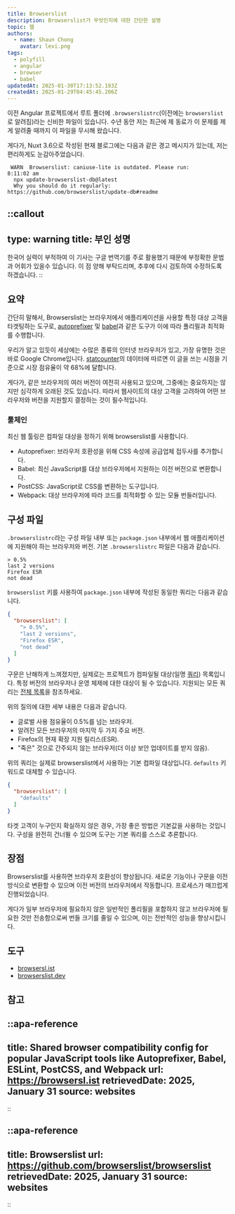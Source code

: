 ```yaml
---
title: Browserslist
description: Browserslist가 무엇인지에 대한 간단한 설명
topic: 웹
authors:
  - name: Shaun Chong
    avatar: levi.png
tags:
  - polyfill
  - angular
  - browser
  - babel
updatedAt: 2025-01-30T17:13:52.193Z
createdAt: 2025-01-29T04:45:45.206Z
---
```


이전 Angular 프로젝트에서 루트 폴더에 `.browserslistrc`(이전에는 `browserslist`로 알려짐)라는 신비한 파일이 있습니다. 수년 동안 저는 최근에 제 동료가 이 문제를 제게 알려줄 때까지 이 파일을 무시해 왔습니다.

<!--more-->

게다가, Nuxt 3.6으로 작성된 현재 블로그에는 다음과 같은 경고 메시지가 있는데, 저는 편리하게도 눈감아주었습니다.

```
 WARN  Browserslist: caniuse-lite is outdated. Please run:                           8:11:02 am
  npx update-browserslist-db@latest
  Why you should do it regularly: https://github.com/browserslist/update-db#readme
```

<!-- prettier-ignore-start -->
::callout
---
type: warning
title: 부인 성명
---
한국어 실력이 부적하여 이 기사는 구글 번역기를 주로 활용했기 때문에 부정확한 문법과 어휘가 있을수 있습니다. 이 점 양해 부탁드리며, 추후에 다시 검토하여 수정하도록 하겠습니다.
::
<!-- prettier-ignore-end -->

## 요약

간단히 말해서, Browserslist는 브라우저에서 애플리케이션을 사용할 특정 대상 고객을 타겟팅하는 도구로, [autoprefixer](https://github.com/postcss/autoprefixer) 및 [babel](https://babeljs.io/)과 같은 도구가 이에 따라 폴리필과 최적화를 수행합니다.

우리가 알고 있듯이 세상에는 수많은 종류의 인터넷 브라우저가 있고, 가장 유명한 것은 바로 Google Chrome입니다. [statcounter](https://gs.statcounter.com/browser-market-share)의 데이터에 따르면 이 글을 쓰는 시점을 기준으로 시장 점유율이 약 68%에 달합니다.

게다가, 같은 브라우저의 여러 버전이 여전히 사용되고 있으며, 그중에는 중요하지는 않지만 심각하게 오래된 것도 있습니다. 따라서 웹사이트의 대상 고객을 고려하여 어떤 브라우저와 버전을 지원할지 결정하는 것이 필수적입니다.

### 툴체인

최신 웹 툴링은 컴파일 대상을 정하기 위해 browserslist를 사용합니다.

- Autoprefixer: 브라우저 호환성을 위해 CSS 속성에 공급업체 접두사를 추가합니다.
- Babel: 최신 JavaScript를 대상 브라우저에서 지원하는 이전 버전으로 변환합니다.
- PostCSS: JavaScript로 CSS를 변환하는 도구입니다.
- Webpack: 대상 브라우저에 따라 코드를 최적화할 수 있는 모듈 번들러입니다.

## 구성 파일

`.browserslistrc`라는 구성 파일 내부 또는 `package.json` 내부에서 웹 애플리케이션에 지원해야 하는 브라우저와 버전. 기본 `.browserslistrc` 파일은 다음과 같습니다.

```[.browserslist]
> 0.5%
last 2 versions
Firefox ESR
not dead
```

`browserslist` 키를 사용하여 `package.json` 내부에 작성된 동일한 쿼리는 다음과 같습니다.

```json [package.json]
{
  "browserslist": [
    "> 0.5%",
    "last 2 versions",
    "Firefox ESR",
    "not dead"
  ]
}
```

구문은 난해하게 느껴졌지만, 실제로는 프로젝트가 컴파일될 대상(일명 [쿼리](https://github.com/browserslist/browserslist?tab=readme-ov-file#queries)) 목록입니다. 특정 버전의 브라우저나 운영 체제에 대한 대상이 될 수 있습니다. 지원되는 모든 쿼리는 [전체 목록](https://github.com/browserslist/browserslist?tab=readme-ov-file#full-list)을 참조하세요.

위의 질의에 대한 세부 내용은 다음과 같습니다.

- 글로벌 사용 점유율이 0.5%를 넘는 브라우저.
- 알려진 모든 브라우저의 마지막 두 가지 주요 버전.
- Firefox의 현재 확장 지원 릴리스(ESR).
- "죽은" 것으로 간주되지 않는 브라우저(더 이상 보안 업데이트를 받지 않음).

위의 쿼리는 실제로 browserslist에서 사용하는 기본 컴파일 대상입니다. `defaults` 키워드로 대체할 수 있습니다.

```json [package.json]
{
  "browserslist": [
    "defaults"
  ]
}
```

타겟 고객이 누구인지 확실하지 않은 경우, 가장 좋은 방법은 기본값을 사용하는 것입니다. 구성을 완전히 건너뛸 수 있으며 도구는 기본 쿼리를 스스로 추론합니다.

## 장점

Browserslist를 사용하면 브라우저 호환성이 향상됩니다. 새로운 기능이나 구문을 이전 방식으로 변환할 수 있으며 이전 버전의 브라우저에서 작동합니다. 프로세스가 매끄럽게 진행되었습니다.

게다가 일부 브라우저에 필요하지 않은 일반적인 폴리필을 포함하지 않고 브라우저에 필요한 것만 전송함으로써 번들 크기를 줄일 수 있으며, 이는 전반적인 성능을 향상시킵니다.

## 도구

- [browsersl.ist](https://browsersl.ist)
- [browserslist.dev](https://browserslist.dev/)

## 참고

<!-- prettier-ignore-start -->
::apa-reference
---
title: Shared browser compatibility config for popular JavaScript tools like Autoprefixer, Babel, ESLint, PostCSS, and Webpack
url: https://browsersl.ist
retrievedDate: 2025, January 31
source: websites
---
::

::apa-reference
---
title: Browserslist
url: https://github.com/browserslist/browserslist
retrievedDate: 2025, January 31
source: websites
---
::
<!-- prettier-ignore-end -->
